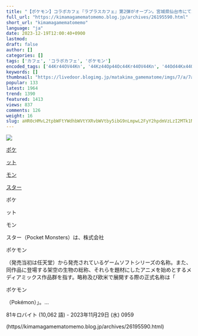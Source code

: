 ```yaml
---
title: "【ポケモン】コラボカフェ『ラプラスカフェ』第2弾がオープン。宮城県仙台市にて2024"
full_url: "https://kimamagamematomemo.blog.jp/archives/26195590.html"
short_url: "kimamagamematomemo"
language: "ja"
date: 2023-12-19T12:00:40+0900
lastmod: 
draft: false
author: []
categories: []
tags: ['カフェ', 'コラボカフェ', 'ポケモン']
encoded_tags: ['44Kr44OV44Kn', '44Kz44Op44Oc44Kr44OV44Kn', '44Od44Kx44Oi44Oz']
keywords: []
thumbnail: "https://livedoor.blogimg.jp/matakima_gamematome/imgs/7/a/7ad9dc54-s.jpg"
popular: 133
latest: 1964
trend: 1390
featured: 1413
views: 837
comments: 126
weight: 16
slug: aHR0cHMvL2tpbWFtYWdhbWVtYXRvbWVtby5ibG9nLmpwL2FyY2hpdmVzLzI2MTk1NTkwLmh0bWw=
---
```


![](https://livedoor.blogimg.jp/matakima_gamematome/imgs/7/a/7ad9dc54-s.jpg)

<div><a title='ポケットモンスター' href='https//ja.wikipedia.org/wiki/%E3%83%9D%E3%82%B1%E3%83%83%E3%83%88%E3%83%A2%E3%83%B3%E3%82%B9%E3%82%BF%E3%83%BC' target='_blank'><p>ポケ</p>ット<p>モン</p>スター</a> <p class='searchresult'><p>ポケ</p>ット<p>モン</p>スター（Pocket Monsters）は、株式会社<p>ポケモン</p>（発売当初は任天堂）から発売されているゲームソフトシリーズの名称。また、同作品に登場する架空の生物の総称、それらを題材にしたアニメを始めとするメディアミックス作品群を指す。略称及び欧米で展開する際の正式名称は「<p>ポケモン</p>（Pokémon）」。…</p> <p class='mw-search-result-data'>81キロバイト (10,062 語) - 2023年11月29日 (水) 0959</p></div>

(https//kimamagamematomemo.blog.jp/archives/26195590.html)
